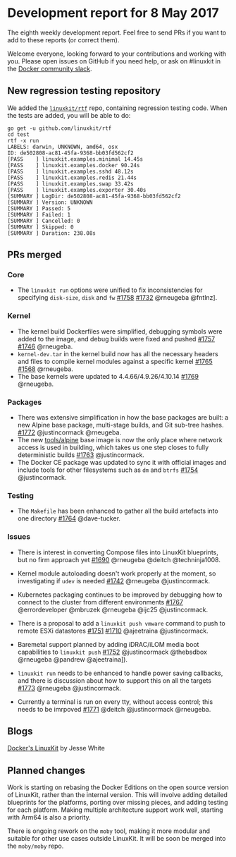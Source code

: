 # Development report for 8 May 2017

The eighth weekly development report. Feel free to send PRs if you want to add to these reports (or correct them).

Welcome everyone, looking forward to your contributions and working with you. Please open issues on GitHub if you need help, or ask on #linuxkit in the [Docker community slack](https://community.docker.com/registrations/groups/4316).

## New regression testing repository

We added the [`linuxkit/rtf`](https://github.com/linuxkit/rtf) repo, containing regression testing code. When the tests are added, you will be able to do:
```
go get -u github.com/linuxkit/rtf
cd test
rtf -x run
LABELS: darwin, UNKNOWN, amd64, osx
ID: de502808-ac81-45fa-9368-bb03fd562cf2
[PASS    ] linuxkit.examples.minimal 14.45s
[PASS    ] linuxkit.examples.docker 90.24s
[PASS    ] linuxkit.examples.sshd 48.12s
[PASS    ] linuxkit.examples.redis 21.44s
[PASS    ] linuxkit.examples.swap 33.42s
[PASS    ] linuxkit.examples.exporter 30.40s
[SUMMARY ] LogDir: de502808-ac81-45fa-9368-bb03fd562cf2
[SUMMARY ] Version: UNKNOWN
[SUMMARY ] Passed: 5
[SUMMARY ] Failed: 1
[SUMMARY ] Cancelled: 0
[SUMMARY ] Skipped: 0
[SUMMARY ] Duration: 238.08s
```

## PRs merged

### Core

- The `linuxkit run` options were unified to fix inconsistencies for specifying `disk-size`, `disk` and `fw` [#1758](https://github.com/linuxkit/linuxkit/pull/1758) [#1732](https://github.com/linuxkit/linuxkit/pull/1732) @rneugeba @fntlnz].

### Kernel

- The kernel build Dockerfiles were simplified, debugging symbols were added to the image, and debug builds were fixed and pushed [#1757](https://github.com/linuxkit/linuxkit/pull/1757) [#1746](https://github.com/linuxkit/linuxkit/issues/1746) @rneugeba.
- `kernel-dev.tar` in the kernel build now has all the necessary headers and files to compile kernel modules against a specific kernel [#1765](https://github.com/linuxkit/linuxkit/pull/1765) [#1568](https://github.com/linuxkit/linuxkit/issues/1568) @rneugeba.
- The base kernels were updated to 4.4.66/4.9.26/4.10.14 [#1769](https://github.com/linuxkit/linuxkit/pull/1560) @rneugeba.

### Packages

- There was extensive simplification in how the base packages are built: a new Alpine base package, multi-stage builds, and Git sub-tree hashes. [#1772](https://github.com/linuxkit/linuxkit/pull/1772) @justincormack @rneugeba.
- The new [tools/alpine](tools/alpine/) base image is now the only place where network access is used in building, which takes us one step closes to fully deterministic builds [#1763](https://github.com/linuxkit/linuxkit/pull/1763) @justincormack.
- The Docker CE package was updated to sync it with official images and include tools for other filesystems such as `dm` and `btrfs` [#1754](https://github.com/linuxkit/linuxkit/pull/1754) @justincormack.

### Testing

- The `Makefile` has been enhanced to gather all the build artefacts into one directory [#1764](https://github.com/linuxkit/linuxkit/pull/1764) @dave-tucker.

### Issues

* There is interest in converting Compose files into LinuxKit blueprints, but no firm approach yet [#1690](https://github.com/linuxkit/linuxkit/issues/1690) @rneugeba @deitch @techninja1008.

* Kernel module autoloading doesn't work properly at the moment, so investigating if `udev` is needed [#1742](https://github.com/linuxkit/linuxkit/issues/1742) @rneugeba @justincormack.

* Kubernetes packaging continues to be improved by debugging how to connect to the cluster from different environments [#1767](https://github.com/linuxkit/linuxkit/issues/1767) @errordeveloper @mbruzek @rneugeba @ijc25 @justincormack.

* There is a proposal to add a `linuxkit push vmware` command to push to remote ESXi datastores [#1751](https://github.com/linuxkit/linuxkit/issues/1751) [#1710](https://github.com/linuxkit/linuxkit/issues/1710) @ajeetraina @justincormack.

* Baremetal support planned by adding iDRAC/iLOM media boot capabilities to `linuxkit push` [#1752](https://github.com/linuxkit/linuxkit/issues/1752) @justincormack @thebsdbox @rneugeba @pandrew @ajeetraina]).

* `linuxkit run` needs to be enhanced to handle power saving callbacks, and there is discussion about how to support this on all the targets [#1773](https://github.com/linuxkit/linuxkit/issues/1773) @rneugeba @justincormack.

* Currently a terminal is run on every tty, without access control; this needs to be imrpoved [#1771](https://github.com/linuxkit/linuxkit/issues/1771) @deitch @justincormack @rneugeba.


## Blogs

[Docker's LinuxKit](https://medium.com/contino-io/dockers-linuxkit-2c460769f522) by Jesse White


## Planned changes

Work is starting on rebasing the Docker Editions on the open source version of LinuxKit, rather than the internal version. This will involve adding detailed blueprints for the platforms, porting over missing pieces, and adding testing for each platform. Making multiple architecture support work well, starting with Arm64 is also a priority.

There is ongoing rework on the `moby` tool, making it more modular and suitable for other use cases outside LinuxKit. It will be soon be merged into the `moby/moby` repo.
